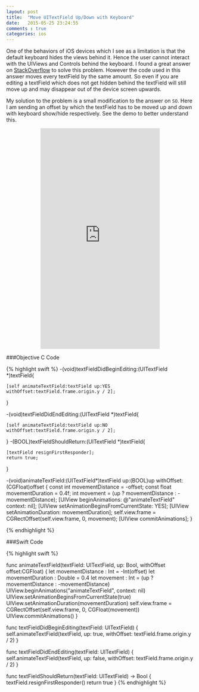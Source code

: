```yaml
---
layout: post
title:  "Move UITextField Up/Down with Keyboard"
date:   2015-05-25 23:24:55
comments : true
categories: ios
---
```


One of the behaviors of iOS devices which I see as a limitation is that the default keyboard hides the views behind it. Hence the user cannot interact with the UIViews and Controls behind the keyboard. I found a great answer on [StackOverflow](http://stackoverflow.com/a/26561723/2286267) to solve this problem. However the code used in this answer moves every textField by the same amount. So even if you are editing a textField which does not get hidden behind the textField will still move up and may disappear out of the device screen upwards. 

My solution to the problem is a small modification to the answer on `SO`. Here I am sending an offset by which the textField has to be moved up and down with keyboard show/hide respectively. See the demo to better understand this.
<center>
<iframe width="320" height="590" src="https://www.youtube.com/embed/ADLdPehMUYc" frameborder="0" allowfullscreen></iframe>
</center>

###Objective C Code

{% highlight swift %}
-(void)textFieldDidBeginEditing:(UITextField *)textField{
    
    [self animateTextField:textField up:YES withOffset:textField.frame.origin.y / 2];
}

-(void)textFieldDidEndEditing:(UITextField *)textField{
    
    [self animateTextField:textField up:NO withOffset:textField.frame.origin.y / 2];
    
}
-(BOOL)textFieldShouldReturn:(UITextField *)textField{
    
    [textField resignFirstResponder];
    return true;
}

-(void)animateTextField:(UITextField*)textField up:(BOOL)up withOffset:(CGFloat)offset
{
    const int movementDistance = -offset;
    const float movementDuration = 0.4f;
    int movement = (up ? movementDistance : -movementDistance);
    [UIView beginAnimations: @"animateTextField" context: nil];
    [UIView setAnimationBeginsFromCurrentState: YES];
    [UIView setAnimationDuration: movementDuration];
    self.view.frame = CGRectOffset(self.view.frame, 0, movement);
    [UIView commitAnimations];
}

{% endhighlight %}

###Swift Code

{% highlight swift %}

func animateTextField(textField: UITextField, up: Bool, withOffset offset:CGFloat)
{
    let movementDistance : Int = -Int(offset)
    let movementDuration : Double = 0.4
    let movement : Int = (up ? movementDistance : -movementDistance)
    UIView.beginAnimations("animateTextField", context: nil)
    UIView.setAnimationBeginsFromCurrentState(true)
    UIView.setAnimationDuration(movementDuration)
    self.view.frame = CGRectOffset(self.view.frame, 0, CGFloat(movement))
    UIView.commitAnimations()
}

func textFieldDidBeginEditing(textField: UITextField) 
{
    self.animateTextField(textField, up: true, withOffset: textField.frame.origin.y / 2)
}

func textFieldDidEndEditing(textField: UITextField) 
{
    self.animateTextField(textField, up: false, withOffset: textField.frame.origin.y / 2)
}

func textFieldShouldReturn(textField: UITextField) -> Bool 
{
    textField.resignFirstResponder()
    return true
}
{% endhighlight %}